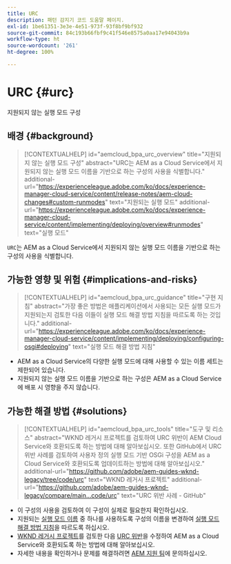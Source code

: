 ```yaml
---
title: URC
description: 패턴 감지기 코드 도움말 페이지.
exl-id: 1be61351-3e3e-4e51-973f-93f8bf9bf932
source-git-commit: 84c193b66fbf9c41f546e8575a0aa17e94043b9a
workflow-type: ht
source-wordcount: '261'
ht-degree: 100%

---
```


# URC {#urc}

지원되지 않는 실행 모드 구성

## 배경 {#background}

>[!CONTEXTUALHELP]
>id="aemcloud_bpa_urc_overview"
>title="지원되지 않는 실행 모드 구성"
>abstract="URC는 AEM as a Cloud Service에서 지원되지 않는 실행 모드 이름을 기반으로 하는 구성의 사용을 식별합니다."
>additional-url="https://experienceleague.adobe.com/ko/docs/experience-manager-cloud-service/content/release-notes/aem-cloud-changes#custom-runmodes" text="지원되는 실행 모드"
>additional-url="https://experienceleague.adobe.com/ko/docs/experience-manager-cloud-service/content/implementing/deploying/overview#runmodes" text="실행 모드"

`URC`는 AEM as a Cloud Service에서 지원되지 않는 실행 모드 이름을 기반으로 하는 구성의 사용을 식별합니다.

## 가능한 영향 및 위험 {#implications-and-risks}

>[!CONTEXTUALHELP]
>id="aemcloud_bpa_urc_guidance"
>title="구현 지침"
>abstract="가장 좋은 방법은 애플리케이션에서 사용되는 모든 실행 모드가 지원되는지 검토한 다음 이들이 실행 모드 해결 방법 지침을 따르도록 하는 것입니다."
>additional-url="https://experienceleague.adobe.com/ko/docs/experience-manager-cloud-service/content/implementing/deploying/configuring-osgi#deploying" text="실행 모드 해결 방법 지침"

* AEM as a Cloud Service의 다양한 실행 모드에 대해 사용할 수 있는 이름 세트는 제한되어 있습니다.
* 지원되지 않는 실행 모드 이름을 기반으로 하는 구성은 AEM as a Cloud Service에 배포 시 영향을 주지 않습니다.

## 가능한 해결 방법 {#solutions}

>[!CONTEXTUALHELP]
>id="aemcloud_bpa_urc_tools"
>title="도구 및 리소스"
>abstract="WKND 레거시 프로젝트를 검토하여 URC 위반이 AEM Cloud Service와 호환되도록 하는 방법에 대해 알아보십시오. 또한 GitHub에서 URC 위반 사례를 검토하여 사용자 정의 실행 모드 기반 OSGi 구성을 AEM as a Cloud Service와 호환되도록 업데이트하는 방법에 대해 알아보십시오."
>additional-url="https://github.com/adobe/aem-guides-wknd-legacy/tree/code/urc" text="WKND 레거시 프로젝트"
>additional-url="https://github.com/adobe/aem-guides-wknd-legacy/compare/main...code/urc" text="URC 위반 사례 - GitHub"

* 이 구성의 사용을 검토하여 이 구성이 실제로 필요한지 확인하십시오.
* 지원되는 [실행 모드 이름](https://experienceleague.adobe.com/ko/docs/experience-manager-cloud-service/content/release-notes/aem-cloud-changes#custom-runmodes) 중 하나를 사용하도록 구성의 이름을 변경하여 [실행 모드 해결 방법 지침](https://experienceleague.adobe.com/ko/docs/experience-manager-cloud-service/content/implementing/deploying/configuring-osgi#runmode-resolution)을 따르도록 하십시오.
* [WKND 레거시 프로젝트](https://github.com/adobe/aem-guides-wknd-legacy/tree/code/urc)를 검토한 다음 [URC 위반](https://github.com/adobe/aem-guides-wknd-legacy/compare/main...code/urc)을 수정하여 AEM as a Cloud Service와 호환되도록 하는 방법에 대해 알아보십시오.
* 자세한 내용을 확인하거나 문제를 해결하려면 [AEM 지원 팀](https://helpx.adobe.com/kr/enterprise/using/support-for-experience-cloud.html)에 문의하십시오.
